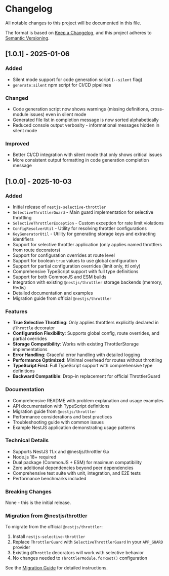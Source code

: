 # Changelog

All notable changes to this project will be documented in this file.

The format is based on [Keep a Changelog](https://keepachangelog.com/en/1.0.0/),
and this project adheres to [Semantic Versioning](https://semver.org/spec/v2.0.0.html).

## [1.0.1] - 2025-01-06

### Added
- Silent mode support for code generation script (`--silent` flag)
- `generate:silent` npm script for CI/CD pipelines

### Changed
- Code generation script now shows warnings (missing definitions, cross-module issues) even in silent mode
- Generated file list in completion message is now sorted alphabetically
- Reduced console output verbosity - informational messages hidden in silent mode

### Improved
- Better CI/CD integration with silent mode that only shows critical issues
- More consistent output formatting in code generation completion message

## [1.0.0] - 2025-10-03

### Added
- Initial release of `nestjs-selective-throttler`
- `SelectiveThrottlerGuard` - Main guard implementation for selective throttling
- `SelectiveThrottlerException` - Custom exception for rate limit violations
- `ConfigResolverUtil` - Utility for resolving throttler configurations
- `KeyGeneratorUtil` - Utility for generating storage keys and extracting identifiers
- Support for selective throttler application (only applies named throttlers from route decorators)
- Support for configuration overrides at route level
- Support for boolean `true` values to use global configuration
- Support for partial configuration overrides (limit only, ttl only)
- Comprehensive TypeScript support with full type definitions
- Support for both CommonJS and ESM builds
- Integration with existing `@nestjs/throttler` storage backends (memory, Redis)
- Detailed documentation and examples
- Migration guide from official `@nestjs/throttler`

### Features
- **True Selective Throttling**: Only applies throttlers explicitly declared in `@Throttle` decorator
- **Configuration Flexibility**: Supports global config, route overrides, and partial overrides
- **Storage Compatibility**: Works with existing ThrottlerStorage implementations
- **Error Handling**: Graceful error handling with detailed logging
- **Performance Optimized**: Minimal overhead for routes without throttling
- **TypeScript First**: Full TypeScript support with comprehensive type definitions
- **Backward Compatible**: Drop-in replacement for official ThrottlerGuard

### Documentation
- Comprehensive README with problem explanation and usage examples
- API documentation with TypeScript definitions
- Migration guide from `@nestjs/throttler`
- Performance considerations and best practices
- Troubleshooting guide with common issues
- Example NestJS application demonstrating usage patterns

### Technical Details
- Supports NestJS 11.x and @nestjs/throttler 6.x
- Node.js 18+ required
- Dual package (CommonJS + ESM) for maximum compatibility
- Zero additional dependencies beyond peer dependencies
- Comprehensive test suite with unit, integration, and E2E tests
- Performance benchmarks included

### Breaking Changes
None - this is the initial release.

### Migration from @nestjs/throttler
To migrate from the official `@nestjs/throttler`:

1. Install `nestjs-selective-throttler`
2. Replace `ThrottlerGuard` with `SelectiveThrottlerGuard` in your `APP_GUARD` provider
3. Existing `@Throttle` decorators will work with selective behavior
4. No changes needed to `ThrottlerModule.forRoot()` configuration

See the [Migration Guide](docs/migration-guide.md) for detailed instructions.